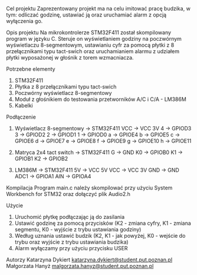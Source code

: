 Cel projektu
Zaprezentowany projekt ma na celu imitować pracę budzika, w tym: odliczać godzinę, ustawiać ją oraz uruchamiać alarm z opcją wyłączenia go. 

Opis projektu
Na mikrokontrolerze STM32F411 został skompilowany program w języku C. Steruje on wyświetlaniem godziny na poczwórnym wyświetlaczu 8-segmentowym, ustawianiu cyfr za pomocą płytki z 8 przełącznikami typu tact-swich oraz uruchamianiem alarmu z udziałem płytki wyposażonej w głośnik z torem wzmacniacza.
 
Potrzebne elementy 
1. STM32F411
2. Płytka z 8 przełącznikami typu tact-swich
3. Poczwórny wyświetlacz 8-segmentowy
4. Moduł z głośnikiem do testowania przetworników A/C i C/A - LM386M
5. Kabelki

Podłączenie
1. Wyświetlacz 8-segmentowy -> STM32F411
   VCC -> VCC 3V
   4   -> GPIOD3
   3   -> GPIOD2
   2   -> GPIOD1
   1   -> GPIOD0
   a   -> GPIOE4
   b   -> GPIOE5
   c   -> GPIOE6
   d   -> GPIOE7
   e   -> GPIOE8
   f   -> GPIOE9
   g   -> GPIOE10
   h   -> GPIOE11
   
2. Matryca 2x4 tact switch -> STM32F411
   G  -> GND
   K0 -> GPIOB0
   K1 -> GPIOB1
   K2 -> GPIOB2
   
3. LM386M -> STM32F411
   5V   -> VCC 5V
   VCC  -> VCC 3V
   GND  -> GND
   ADC1 -> GPIOA1
   AIN  -> GPIOA4

Kompilacja
Program main.c należy skompilować przy użyciu System Workbench for STM32 oraz dołączyć plik Audio2.h

Użycie
1. Uruchomić płytkę podłączając ją do zasilania
2. Ustawić godzinę za pomocą przycisków (K2 - zmiana cyfry, K1 - zmiana segmentu, K0 - wyjście z trybu ustawiania godziny)
3. Według uznania ustawić budzik (K2, K1 - jak powyżej, K0 - wejście do trybu oraz wyjście z trybu ustawiania budzika)
4. Alarm wyłączamy przy użyciu przycisku USER

Autorzy
Katarzyna Dykiert
katarzyna.dykiert@student.put.poznan.pl
Małgorzata Hanyż
malgorzata.hanyz@student.put.poznan.pl
